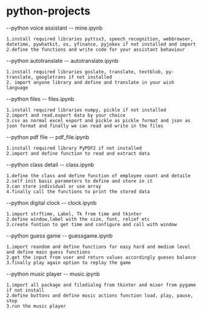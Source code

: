 # python-projects

--python voice assistant -- mine.ipynb
 
 	1.install required libraries pyttsx3, speech_recognition, webbrowser, datetime, pywhatkit, os, yfinance, pyjokes if not installed and import
 	2.define the functions and write code for your assistant behaviour


--python autotranslate  -- autotranslate.ipynb

 	1.install required libraries goslate, translate, textblob, py-translate, googletrans if not installed
   	2. import anyone library and define and translate in your wish language

--python files  -- files.ipynb

 	1.install required libraries numpy, pickle if not installed
   	2.import and read,export data by your choice
    3.csv as normal excel export and pickle as pickle format and json as json format and finally we can read and write in the files

--python pdf file  -- pdf_file.ipynb

 	1.install required library PyPDF2 if not installed
   	2.import and define function to read and extract data

--python class detail  -- class.ipynb

 	1.define the class and define function of employee count and detaile
   	2.self init basic parameters to define and store in it
    3.can store individual or use array
    4.finally call the functions to print the stored data

--python digital clock  -- clock.ipynb

 	1.import strftime, Label, Tk from time and tkinter
   	2.define window,label with the size, font, relief etc 
    3.create funtion to get time and configure and call with window

--python guess game   -- guessgame.ipynb

 	1.import reandom and define functions for easy hard and medium level and define main guess functions
   	2.get the input from user and return values accordingly gueses balance
    3.finally play again option to replay the game

--python music player  -- music.ipynb

 	1.import all package and filedialog from tkinter and mixer from pygame if not install
   	2.define buttons and define music actions function load, play, pause, stop
    3.run the music player
